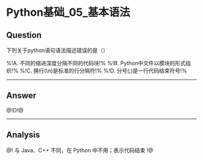 # Python基础_05_基本语法


## Question
下列关于python语句语法描述错误的是（）

%!A. 不同的缩进深度分隔不同的代码块!%
%!B. Python中文件以模块的形式组织!%
%!C. 换行(\n)是标准的行分隔符!%
%!D. 分号(;)是一行代码结束符号!%

----

## Answer
@!D!@

----

## Analysis
@!
与 Java、C++ 不同，在 Python 中不用；表示代码结束
!@
